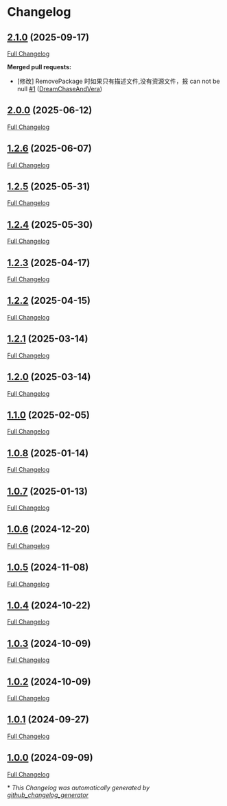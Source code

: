 # Changelog

## [2.1.0](https://github.com/GameFrameX/com.gameframex.unity.ui.fairygui/tree/2.1.0) (2025-09-17)

[Full Changelog](https://github.com/GameFrameX/com.gameframex.unity.ui.fairygui/compare/2.0.0...2.1.0)

**Merged pull requests:**

- \[修改\] RemovePackage 时如果只有描述文件,没有资源文件，报 can not be null [\#1](https://github.com/GameFrameX/com.gameframex.unity.ui.fairygui/pull/1) ([DreamChaseAndVera](https://github.com/DreamChaseAndVera))

## [2.0.0](https://github.com/GameFrameX/com.gameframex.unity.ui.fairygui/tree/2.0.0) (2025-06-12)

[Full Changelog](https://github.com/GameFrameX/com.gameframex.unity.ui.fairygui/compare/1.2.6...2.0.0)

## [1.2.6](https://github.com/GameFrameX/com.gameframex.unity.ui.fairygui/tree/1.2.6) (2025-06-07)

[Full Changelog](https://github.com/GameFrameX/com.gameframex.unity.ui.fairygui/compare/1.2.5...1.2.6)

## [1.2.5](https://github.com/GameFrameX/com.gameframex.unity.ui.fairygui/tree/1.2.5) (2025-05-31)

[Full Changelog](https://github.com/GameFrameX/com.gameframex.unity.ui.fairygui/compare/1.2.4...1.2.5)

## [1.2.4](https://github.com/GameFrameX/com.gameframex.unity.ui.fairygui/tree/1.2.4) (2025-05-30)

[Full Changelog](https://github.com/GameFrameX/com.gameframex.unity.ui.fairygui/compare/1.2.3...1.2.4)

## [1.2.3](https://github.com/GameFrameX/com.gameframex.unity.ui.fairygui/tree/1.2.3) (2025-04-17)

[Full Changelog](https://github.com/GameFrameX/com.gameframex.unity.ui.fairygui/compare/1.2.2...1.2.3)

## [1.2.2](https://github.com/GameFrameX/com.gameframex.unity.ui.fairygui/tree/1.2.2) (2025-04-15)

[Full Changelog](https://github.com/GameFrameX/com.gameframex.unity.ui.fairygui/compare/1.2.1...1.2.2)

## [1.2.1](https://github.com/GameFrameX/com.gameframex.unity.ui.fairygui/tree/1.2.1) (2025-03-14)

[Full Changelog](https://github.com/GameFrameX/com.gameframex.unity.ui.fairygui/compare/1.2.0...1.2.1)

## [1.2.0](https://github.com/GameFrameX/com.gameframex.unity.ui.fairygui/tree/1.2.0) (2025-03-14)

[Full Changelog](https://github.com/GameFrameX/com.gameframex.unity.ui.fairygui/compare/1.1.0...1.2.0)

## [1.1.0](https://github.com/GameFrameX/com.gameframex.unity.ui.fairygui/tree/1.1.0) (2025-02-05)

[Full Changelog](https://github.com/GameFrameX/com.gameframex.unity.ui.fairygui/compare/1.0.8...1.1.0)

## [1.0.8](https://github.com/GameFrameX/com.gameframex.unity.ui.fairygui/tree/1.0.8) (2025-01-14)

[Full Changelog](https://github.com/GameFrameX/com.gameframex.unity.ui.fairygui/compare/1.0.7...1.0.8)

## [1.0.7](https://github.com/GameFrameX/com.gameframex.unity.ui.fairygui/tree/1.0.7) (2025-01-13)

[Full Changelog](https://github.com/GameFrameX/com.gameframex.unity.ui.fairygui/compare/1.0.6...1.0.7)

## [1.0.6](https://github.com/GameFrameX/com.gameframex.unity.ui.fairygui/tree/1.0.6) (2024-12-20)

[Full Changelog](https://github.com/GameFrameX/com.gameframex.unity.ui.fairygui/compare/1.0.5...1.0.6)

## [1.0.5](https://github.com/GameFrameX/com.gameframex.unity.ui.fairygui/tree/1.0.5) (2024-11-08)

[Full Changelog](https://github.com/GameFrameX/com.gameframex.unity.ui.fairygui/compare/1.0.4...1.0.5)

## [1.0.4](https://github.com/GameFrameX/com.gameframex.unity.ui.fairygui/tree/1.0.4) (2024-10-22)

[Full Changelog](https://github.com/GameFrameX/com.gameframex.unity.ui.fairygui/compare/1.0.3...1.0.4)

## [1.0.3](https://github.com/GameFrameX/com.gameframex.unity.ui.fairygui/tree/1.0.3) (2024-10-09)

[Full Changelog](https://github.com/GameFrameX/com.gameframex.unity.ui.fairygui/compare/1.0.2...1.0.3)

## [1.0.2](https://github.com/GameFrameX/com.gameframex.unity.ui.fairygui/tree/1.0.2) (2024-10-09)

[Full Changelog](https://github.com/GameFrameX/com.gameframex.unity.ui.fairygui/compare/1.0.1...1.0.2)

## [1.0.1](https://github.com/GameFrameX/com.gameframex.unity.ui.fairygui/tree/1.0.1) (2024-09-27)

[Full Changelog](https://github.com/GameFrameX/com.gameframex.unity.ui.fairygui/compare/1.0.0...1.0.1)

## [1.0.0](https://github.com/GameFrameX/com.gameframex.unity.ui.fairygui/tree/1.0.0) (2024-09-09)

[Full Changelog](https://github.com/GameFrameX/com.gameframex.unity.ui.fairygui/compare/32afc0f089a2741e61e39e4c728ef6709863d983...1.0.0)



\* *This Changelog was automatically generated by [github_changelog_generator](https://github.com/github-changelog-generator/github-changelog-generator)*
